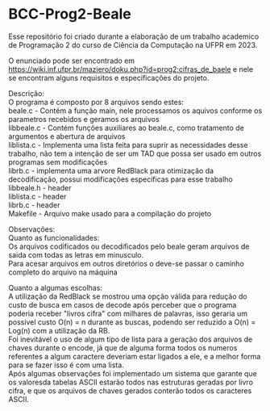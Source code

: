 # BCC-Prog2-Beale
Esse repositório foi criado durante a elaboração de um trabalho academico de Programação 2 do curso de Ciência da Computação na UFPR em 2023.  

O enunciado pode ser encontrado em https://wiki.inf.ufpr.br/maziero/doku.php?id=prog2:cifras_de_baele e nele se encontram alguns requisitos e especificações do projeto.  

Descrição:  
O programa é composto por 8 arquivos sendo estes:  
beale.c - Contém a função main, nele processamos os aquivos conforme os parametros recebidos e geramos os arquivos   
libbeale.c - Contém funções auxiliares ao beale.c, como tratamento de argumentos e abertura de arquivos  
liblista.c - Implementa uma lista feita para suprir as necessidades desse trabalho, não tem a intenção de ser um TAD que possa ser usado em outros programas sem modificações  
librb.c - implementa uma arvore RedBlack para otimização da decodificação, possui modificações especificas para esse trabalho  
libbeale.h - header   
liblista.c - header  
librb.c - header  
Makefile - Arquivo make usado para a compilação do projeto  

Observações:   
Quanto as funcionalidades:  
    Os arquivos codificados ou decodificados pelo beale geram arquivos de saida com todas as letras em minusculo.  
    Para acesar arquivos em outros diretórios o deve-se passar o caminho completo do arquivo na máquina  

Quanto a algumas escolhas:  
    A utilização da RedBlack se mostrou uma opção válida para redução do custo de busca em casos de decode após perceber que o programa poderia receber "livros cifra" com milhares de palavras, isso geraria um possivel custo O(n) = n durante as buscas, podendo ser reduzido a O(n) = Log(n) com a utilização da RB.  
    Foi inevitável o uso de algum tipo de lista para a geração dos arquivos de chaves durante o encode, já que de alguma forma todos os numeros referentes a algum caractere deveriam estar ligados a ele, e a melhor forma para se fazer isso é com uma lista.  
    Após algumas observações foi implementado um sistema que garante que os valoresda tabelas ASCII estarão todos nas estruturas geradas por livro cifra, e que os arquivos de chaves gerados conterão todos os caracteres ASCII.   
